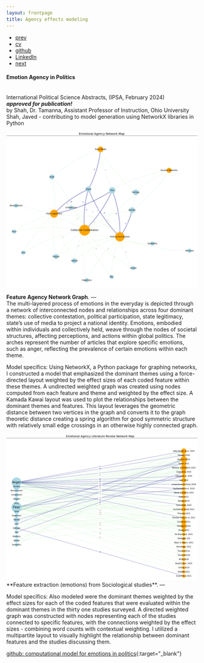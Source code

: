 ```yaml
---
layout: frontpage
title: Agency effects modeling
---
```



<div class="navbar">
  <div class="navbar-inner">
      <ul class="nav">
          <li><a href="gtfeature.html">prev</a></li>          
          <li><a href="{{ BASE_PATH }}/jshah-public.pdf">cv</a></li>
          <li><a href="https://github.com/javedmshah">github</a></li>
          <li><a href="https://linkedin.com/in/javedmaqboolshah">LinkedIn</a></li>
          <li><a href="bots.html">next</a></li>          
      </ul>
  </div>
</div>

#### Emotion Agency in Politics
<br>International Political Science Abstracts, (IPSA, February 2024) <br>
***approved for publication!***<br>
by Shah, Dr. Tamanna, Assistant Professor of Instruction, Ohio University <br>
Shah, Javed - contributing to model generation using NetworkX libraries in Python  <br>

<img src="final_coded_network_graph_emotion_agency.png" alt="Emotion Agency Network Graph" width="800"/>

**Feature Agency Network Graph**. &mdash; <br>
The multi-layered process of emotions in the everyday is depicted through a network of interconnected nodes and relationships across four dominant themes: collective contestation, political participation, state legitimacy, state’s use of media to project a national identity. Emotions, embodied within individuals and collectively held, weave through the nodes of societal structures, affecting perceptions, and actions within global politics. The arches represent the number of articles that explore specific emotions, such as anger, reflecting the prevalence of certain emotions within each theme.

Model specifics: Using NetworkX, a Python package for graphing networks, I constructed a model that emphasized the dominant themes using a force-directed layout weighted by the effect sizes of each coded feature within these themes. A undirected weighted graph was created using nodes computed from each feature and theme and weighted by the effect size. A Kamada Kawai layout was used to plot the relationships between the dominant themes and features. This layout leverages the geometric distance between two vertices in the graph and converts it to the graph theoretic distance creating a spring algorithm for good symmetric structure with relatively small edge crossings in an otherwise highly connected graph.

<img src="paper_final_coded_network_graph_emotion_agency.png" alt="Literature Review Network Graph" width="800"/>
**Feature extraction (emotions) from Sociological studies**. &mdash; <br>

Model specifics: Also modeled were the dominant themes weighted by the effect sizes for each of the coded features that were evaluated within the dominant themes in the thirty one studies surveyed. A directed weighted graph was constructed with nodes representing each of the studies connected to specific features, with the connections weighted by the effect sizes - combining word counts with contextual weighting. I utilized a multipartite layout to visually highlight the relationship between dominant features and the studies discussing them.

[github: computational model for emotions in politics](https://github.com/javedmshah/compute.agency.model){:target="_blank"}

